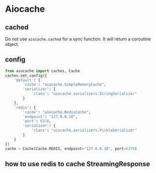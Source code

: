 # Aiocache

## cached
Do not use `aiocache.cached` for a sync function. It will return a coroutine object.

## config
```py
from aiocache import caches, Cache
caches.set_config({
    'default': {
        'cache': "aiocache.SimpleMemoryCache",
        'serializer': {
            'class': "aiocache.serializers.StringSerializer"
        }
    },
    'redis': {
        'cache': "aiocache.RedisCache",
        'endpoint': "127.0.0.10",
        'port': 6378,
        'serializer': {
            'class': "aiocache.serializers.PickleSerializer"
        }
    }
})
cache = Cache(Cache.REDIS, endpoint="127.0.0.10", port=6379)
```

## how to use redis to cache StreamingResponse
